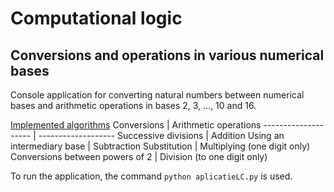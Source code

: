 # Computational logic

## Conversions and operations in various numerical bases

Console application for converting natural numbers between numerical bases and arithmetic operations in bases 2, 3, ..., 10 and 16.

<ins>Implemented algorithms</ins>
Conversions | Arithmetic operations
-------------------- | -------------------
Successive divisions | Addition
Using an intermediary base | Subtraction
Substitution | Multiplying (one digit only)
Conversions between powers of 2 | Division (to one digit only)

To run the application, the command `python aplicatieLC.py` is used.
